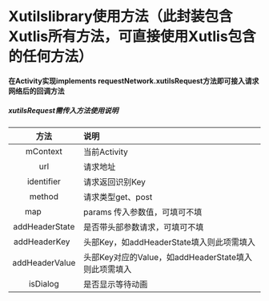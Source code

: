 # Xutilslibrary使用方法（此封装包含Xutlis所有方法，可直接使用Xutlis包含的任何方法）

#### 在Activity实现implements requestNetwork.xutilsRequest方法即可接入请求网络后的回调方法
##### xutilsRequest需传入方法使用说明
| 方法            | 说明                                              |
|:-------------: |:-------------|
| mContext       | 当前Activity                                       |
| url            | 请求地址                                           |
| identifier     | 请求返回识别Key                                    |
| method         | 请求类型get、post                                  |
| map            | params 传入参数值，可填可不填                       |
| addHeaderState | 是否带头部参数请求，可填可不填                       |
| addHeaderKey   | 头部Key，如addHeaderState填入则此项需填入           |
| addHeaderValue | 头部Key对应的Value，如addHeaderState填入则此项需填入 |
| isDialog       | 是否显示等待动画                                   |

